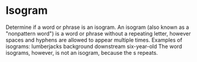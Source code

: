 # Isogram
Determine if a word or phrase is an isogram.  An isogram (also known as a "nonpattern word") is a word or phrase without a repeating letter, however spaces and hyphens are allowed to appear multiple times.  Examples of isograms:  lumberjacks background downstream six-year-old The word isograms, however, is not an isogram, because the s repeats.
